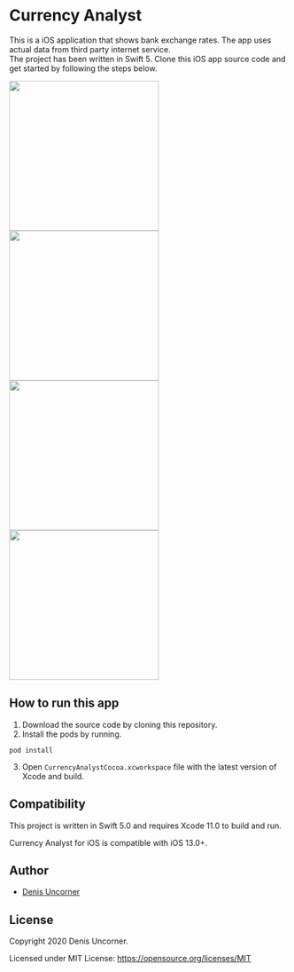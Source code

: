 # Currency Analyst

This is a iOS application that shows bank exchange rates. The app uses actual data from third party internet service.  
The project has been written in Swift 5.
Clone this iOS app source code and get started by following the steps below. 

<img width="270px" src="https://i.postimg.cc/hvYLMCvy/1-crop.png"><img width="270px" src="https://i.postimg.cc/T2NJRP0V/2-crop.png"><img width="270px" src="https://i.postimg.cc/X7ZcX01T/4-crop.png"><img height="270px" src="https://i.postimg.cc/T11jV8d5/3-crop.png">
<br/>
## How to run this app

1. Download the source code by cloning this repository.
2. Install the pods by running.
```
pod install
```
3. Open ```CurrencyAnalystCocoa.xcworkspace``` file with the latest version of Xcode and build.

## Compatibility

This project is written in Swift 5.0 and requires Xcode 11.0 to build and run.

Currency Analyst for iOS is compatible with iOS 13.0+.

## Author

* [Denis Uncorner](https://www.denisuncorner.ru/)

## License

Copyright 2020 Denis Uncorner.

Licensed under MIT License: https://opensource.org/licenses/MIT
